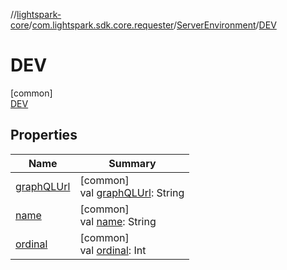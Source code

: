 //[lightspark-core](../../../../index.md)/[com.lightspark.sdk.core.requester](../../index.md)/[ServerEnvironment](../index.md)/[DEV](index.md)

# DEV

[common]\
[DEV](index.md)

## Properties

| Name | Summary |
|---|---|
| [graphQLUrl](../graph-q-l-url.md) | [common]<br>val [graphQLUrl](../graph-q-l-url.md): String |
| [name](../-p-r-o-d/index.md#-372974862%2FProperties%2F1656564088) | [common]<br>val [name](../-p-r-o-d/index.md#-372974862%2FProperties%2F1656564088): String |
| [ordinal](../-p-r-o-d/index.md#-739389684%2FProperties%2F1656564088) | [common]<br>val [ordinal](../-p-r-o-d/index.md#-739389684%2FProperties%2F1656564088): Int |
